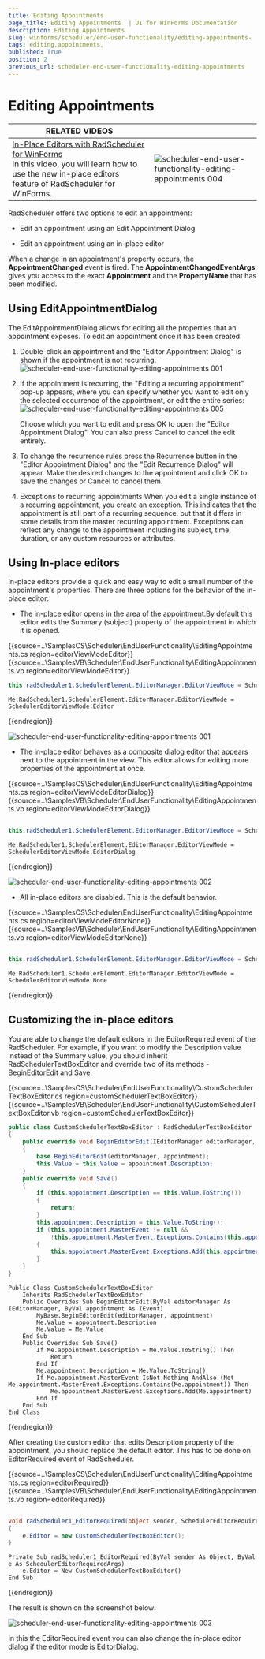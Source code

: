 ```yaml
---
title: Editing Appointments 
page_title: Editing Appointments  | UI for WinForms Documentation
description: Editing Appointments 
slug: winforms/scheduler/end-user-functionality/editing-appointments-
tags: editing,appointments,
published: True
position: 2
previous_url: scheduler-end-user-functionality-editing-appointments
---
```


# Editing Appointments 

| RELATED VIDEOS |  |
| ------ | ------ |
|[In-Place Editors with RadScheduler for WinForms](http://www.telerik.com/videos/winforms/in-place-editors-with-radscheduler-for-winforms)<br>In this video, you will learn how to use the new in-place editors feature of RadScheduler for WinForms.|![scheduler-end-user-functionality-editing-appointments 004](images/scheduler-end-user-functionality-editing-appointments004.png)|

RadScheduler offers two options to edit an appointment:

* Edit an appointment using an Edit Appointment Dialog

* Edit an appointment using an in-place editor

When a change in an appointment's property occurs, the __AppointmentChanged__ event is fired. The __AppointmentChangedEventArgs__ gives you access to the exact __Appointment__ and the __PropertyName__ that has been modified.
      

## Using EditAppointmentDialog

The EditAppointmentDialog allows for editing all the properties that an appointment exposes. To edit an appointment once it has been created:

1. Double-click an appointment and the "Editor Appointment Dialog" is shown if the appointment is not recurring.![scheduler-end-user-functionality-editing-appointments 001](images/scheduler-end-user-functionality-editing-appointments001.png)

1. If the appointment is recurring, the "Editing a recurring appointment" pop-up appears, where you can specify whether you want to edit only the selected occurrence of the appointment, or edit the entire series:
    ![scheduler-end-user-functionality-editing-appointments 005](images/scheduler-end-user-functionality-editing-appointments005.png)

    Choose which you want to edit and press OK to open the "Editor Appointment Dialog". You can also press Cancel to cancel the edit entirely.
            

1. To change the recurrence rules press the Recurrence button in the "Editor Appointment Dialog" and the "Edit Recurrence Dialog" will appear. Make the desired changes to the appointment and click OK to save the changes or Cancel to cancel them.
            
1. Exceptions to recurring appointments When you edit a single instance of a recurring appointment, you create an exception. This indicates that the appointment is still part of a recurring sequence, but that it differs in some details from the master recurring appointment. Exceptions can reflect any change to the appointment including its subject, time, duration, or any custom resources or attributes.
            
## Using In-place editors
      

In-place editors provide a quick and easy way to edit a small number of the appointment's properties. There are three options for the behavior of the in-place editor:
        

* The in-place editor opens in the area of the appointment.By default this editor edits the Summary (subject) property of the appointment in which it is opened.

{{source=..\SamplesCS\Scheduler\EndUserFunctionality\EditingAppointments.cs region=editorViewModeEditor}} 
{{source=..\SamplesVB\Scheduler\EndUserFunctionality\EditingAppointments.vb region=editorViewModeEditor}} 

````C#
this.radScheduler1.SchedulerElement.EditorManager.EditorViewMode = SchedulerEditorViewMode.Editor;

````
````VB.NET
Me.RadScheduler1.SchedulerElement.EditorManager.EditorViewMode = SchedulerEditorViewMode.Editor

````

{{endregion}} 


![scheduler-end-user-functionality-editing-appointments 001](images/scheduler-end-user-functionality-editing-appointments001.png)

* The in-place editor behaves as a composite dialog editor that appears next to the appointment in the view. This editor allows for editing more properties of the appointment at once.

{{source=..\SamplesCS\Scheduler\EndUserFunctionality\EditingAppointments.cs region=editorViewModeEditorDialog}} 
{{source=..\SamplesVB\Scheduler\EndUserFunctionality\EditingAppointments.vb region=editorViewModeEditorDialog}} 

````C#
            
this.radScheduler1.SchedulerElement.EditorManager.EditorViewMode = SchedulerEditorViewMode.EditorDialog;

````
````VB.NET
Me.RadScheduler1.SchedulerElement.EditorManager.EditorViewMode = SchedulerEditorViewMode.EditorDialog

````

{{endregion}} 

![scheduler-end-user-functionality-editing-appointments 002](images/scheduler-end-user-functionality-editing-appointments002.png)

* All in-place editors are disabled. This is the default behavior.

{{source=..\SamplesCS\Scheduler\EndUserFunctionality\EditingAppointments.cs region=editorViewModeEditorNone}} 
{{source=..\SamplesVB\Scheduler\EndUserFunctionality\EditingAppointments.vb region=editorViewModeEditorNone}} 

````C#
        
this.radScheduler1.SchedulerElement.EditorManager.EditorViewMode = SchedulerEditorViewMode.None;

````
````VB.NET
Me.RadScheduler1.SchedulerElement.EditorManager.EditorViewMode = SchedulerEditorViewMode.None

````

{{endregion}} 

##  Customizing the in-place editors

You are able to change the default editors in the EditorRequired event of the RadScheduler. For example, if you want to modify the Description value instead of the Summary value, you should inherit RadSchedulerTextBoxEditor and override two of its methods - BeginEditorEdit and Save.

{{source=..\SamplesCS\Scheduler\EndUserFunctionality\CustomSchedulerTextBoxEditor.cs region=customSchedulerTextBoxEditor}} 
{{source=..\SamplesVB\Scheduler\EndUserFunctionality\CustomSchedulerTextBoxEditor.vb region=customSchedulerTextBoxEditor}} 

````C#
public class CustomSchedulerTextBoxEditor : RadSchedulerTextBoxEditor
{
    public override void BeginEditorEdit(IEditorManager editorManager, IEvent appointment)
    {
        base.BeginEditorEdit(editorManager, appointment);
        this.Value = this.Value = appointment.Description;
    }
    public override void Save()
    {
        if (this.appointment.Description == this.Value.ToString())
        {
            return;
        }
        this.appointment.Description = this.Value.ToString();
        if (this.appointment.MasterEvent != null &&
            !this.appointment.MasterEvent.Exceptions.Contains(this.appointment))
        {
            this.appointment.MasterEvent.Exceptions.Add(this.appointment);
        }
    }
}

````
````VB.NET
Public Class CustomSchedulerTextBoxEditor
    Inherits RadSchedulerTextBoxEditor
    Public Overrides Sub BeginEditorEdit(ByVal editorManager As IEditorManager, ByVal appointment As IEvent)
        MyBase.BeginEditorEdit(editorManager, appointment)
        Me.Value = appointment.Description
        Me.Value = Me.Value
    End Sub
    Public Overrides Sub Save()
        If Me.appointment.Description = Me.Value.ToString() Then
            Return
        End If
        Me.appointment.Description = Me.Value.ToString()
        If Me.appointment.MasterEvent IsNot Nothing AndAlso (Not Me.appointment.MasterEvent.Exceptions.Contains(Me.appointment)) Then
            Me.appointment.MasterEvent.Exceptions.Add(Me.appointment)
        End If
    End Sub
End Class

````

{{endregion}} 

After creating the custom editor that edits Description property of the appointment, you should replace the default editor. This has to be done on EditorRequired event of RadScheduler.

{{source=..\SamplesCS\Scheduler\EndUserFunctionality\EditingAppointments.cs region=editorRequired}} 
{{source=..\SamplesVB\Scheduler\EndUserFunctionality\EditingAppointments.vb region=editorRequired}} 

````C#
        
void radScheduler1_EditorRequired(object sender, SchedulerEditorRequiredArgs e)
{
    e.Editor = new CustomSchedulerTextBoxEditor();
}

````
````VB.NET
Private Sub radScheduler1_EditorRequired(ByVal sender As Object, ByVal e As SchedulerEditorRequiredArgs)
    e.Editor = New CustomSchedulerTextBoxEditor()
End Sub

````

{{endregion}} 

The result is shown on the screenshot below:

![scheduler-end-user-functionality-editing-appointments 003](images/scheduler-end-user-functionality-editing-appointments003.png)

In this the EditorRequired event you can also change the in-place editor dialog if the editor mode is EditorDialog.
